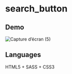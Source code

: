 # search_button

## Demo

![Capture d’écran (5)](https://user-images.githubusercontent.com/51159780/102537636-7915f700-40ab-11eb-9936-e88598579189.png)

## Languages

HTML5 + SASS + CSS3
